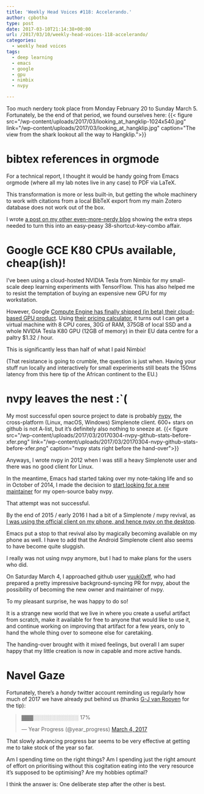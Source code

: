 ```yaml
---
title: 'Weekly Head Voices #118: Accelerando.'
author: cpbotha
type: post
date: 2017-03-10T21:14:38+00:00
url: /2017/03/10/weekly-head-voices-118-accelerando/
categories:
  - weekly head voices
tags:
  - deep learning
  - emacs
  - google
  - gpu
  - nimbix
  - nvpy

---
```

Too much nerdery took place from Monday February 20 to Sunday March 5. Fortunately, be the end of that period, we found ourselves here:
{{< figure src="/wp-content/uploads/2017/03/looking_at_hangklip-1024x540.jpg" link="/wp-content/uploads/2017/03/looking_at_hangklip.jpg" caption="The view from the shark lookout all the way to Hangklip.">}} 

# bibtex references in orgmode

For a technical report, I thought it would be handy going from Emacs orgmode (where all my lab notes live in any case) to PDF via LaTeX.

This transformation is more or less built-in, but getting the whole machinery to work with citations from a local BibTeX export from my main Zotero database does not work out of the box.

I wrote [a post on my other even-more-nerdy blog][1] showing the extra steps needed to turn this into an easy-peasy 38-shortcut-key-combo affair.

# Google GCE K80 CPUs available, cheap(ish)!

I’ve been using a cloud-hosted NVIDIA Tesla from Nimbix for my small-scale deep learning experiments with TensorFlow. This has also helped me to resist the temptation of buying an expensive new GPU for my workstation.

However, Google [Compute Engine has finally shipped (in beta) their cloud-based GPU product][2]. Using [their pricing calculator][3], it turns out I can get a virtual machine with 8 CPU cores, 30G of RAM, 375GB of local SSD and a whole NVIDIA Tesla K80 GPU (12GB of memory) in their EU data centre for a paltry $1.32 / hour.

This is significantly less than half of what I paid Nimbix!

(That resistance is going to crumble, the question is just when. Having your stuff run locally and interactively for small experiments still beats the 150ms latency from this here tip of the African continent to the EU.)

# nvpy leaves the nest :\`(

My most successful open source project to date is probably [nvpy][4], the cross-platform (Linux, macOS, Windows) Simplenote client. 600+ stars on github is not A-list, but it’s definitely also nothing to sneeze at.
{{< figure src="/wp-content/uploads/2017/03/20170304-nvpy-github-stats-before-xfer.png" link="/wp-content/uploads/2017/03/20170304-nvpy-github-stats-before-xfer.png" caption="nvpy stats right before the hand-over">}} 

Anyways, I wrote nvpy in 2012 when I was still a heavy Simplenote user and there was no good client for Linux.

In the meantime, Emacs had started taking over my note-taking life and so in October of 2014, I made the decision to [start looking for a new maintainer][5] for my open-source baby nvpy.

That attempt was not successful.

By the end of 2015 / early 2016 I had a bit of a Simplenote / nvpy revival, as [I was using the official client on my phone, and hence nvpy on the desktop][6].

Emacs put a stop to that revival also by magically becoming available on my phone as well. I have to add that the Android Simplenote client also seems to have become quite sluggish.

I really was not using nvpy anymore, but I had to make plans for the users who did.

On Saturday March 4, I approached github user [yuuki0xff][7], who had prepared a pretty impressive background-syncing PR for nvpy, about the possibility of becoming the new owner and maintainer of nvpy.

To my pleasant surprise, he was happy to do so!

It is a strange new world that we live in where you create a useful artifact from scratch, make it available for free to anyone that would like to use it, and continue working on improving that artifact for a few years, only to hand the whole thing over to someone else for caretaking.

The handing-over brought with it mixed feelings, but overall I am super happy that my little creation is now in capable and more active hands.

# Navel Gaze

Fortunately, there’s a _handy_ twitter account reminding us regularly how much of 2017 we have already put behind us (thanks [G-J van Rooyen][8] for the tip):

<blockquote class="twitter-tweet" data-width="550">
<p dir="ltr" lang="und">
    ▓▓▓░░░░░░░░░░░░ 17%
  </p>
<p>
    — Year Progress (@year_progress) <a href="https://twitter.com/year_progress/status/837845049257902080">March 4, 2017</a>
</p>
</blockquote>



That slowly advancing progress bar seems to be very effective at getting me to take stock of the year so far.

Am I spending time on the right things? Am I spending just the right amount of effort on prioritising without this cogitation eating into the very resource it’s supposed to be optimising? Are my hobbies optimal?

I think the answer is: One deliberate step after the other is best.

 [1]: https://vxlabs.com/2017/02/20/from-org-file-with-local-bibtex-to-latex-and-pdf/
 [2]: https://cloud.google.com/compute/docs/gpus/
 [3]: https://cloud.google.com/products/calculator/
 [4]: https://github.com/cpbotha/nvpy
 [5]: https://groups.google.com/forum/#!msg/nvpy/_GuWNfnxY9E/S0Vel4i4MEgJ
 [6]: /2016/01/05/note-taking-strategy-early-2016/
 [7]: https://github.com/yuuki0xff
 [8]: https://twitter.com/gvrooyen
